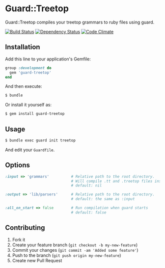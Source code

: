# Guard::Treetop

Guard::Treetop compiles your treetop grammars to ruby files using guard.

[![Build Status][travis-badge]][travis-site]
[![Dependency Status][gemnasium-badge]][gemnasium-site]
[![Code Climate][cc-badge]][cc-site]

## Installation

Add this line to your application's Gemfile:

```ruby
group :development do
  gem 'guard-treetop'
end
```

And then execute:

```bash
$ bundle
```

Or install it yourself as:

```bash
$ gem install guard-treetop
```

## Usage

```bash
$ bundle exec guard init treetop
```

And edit your `Guardfile`.

## Options

```ruby
:input => 'grammars'          # Relative path to the root directory.
                              # Will compile .tt and .treetop files inside
                              # default: nil

:output => 'lib/parsers'      # Relative path to the root directory.
                              # default: the same as :input

:all_on_start => false        # Run compilation when guard starts
                              # default: false
```

## Contributing

1. Fork it
2. Create your feature branch (`git checkout -b my-new-feature`)
3. Commit your changes (`git commit -am 'Added some feature'`)
4. Push to the branch (`git push origin my-new-feature`)
5. Create new Pull Request

[cc-badge]: https://codeclimate.com/badge.png
[cc-site]: https://codeclimate.com/github/rizzatti/guard-treetop
[gemnasium-badge]: https://gemnasium.com/rizzatti/guard-treetop.png
[gemnasium-site]: https://gemnasium.com/rizzatti/guard-treetop
[travis-badge]: https://travis-ci.org/rizzatti/guard-treetop.png
[travis-site]: https://travis-ci.org/rizzatti/guard-treetop
